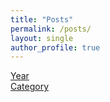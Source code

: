 ```yaml
---
title: "Posts"
permalink: /posts/
layout: single
author_profile: true
---
```


<a href = "/a-normal-blog/posts/year-archive/">Year</a><br>
<a href = "/a-normal-blog/posts/category-archive/">Category</a><br>
